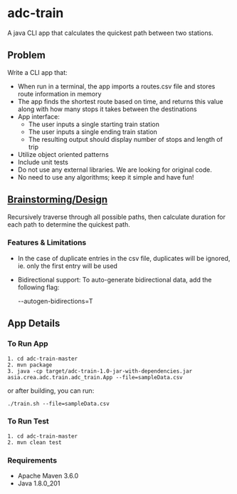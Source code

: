 # adc-train

A java CLI app that calculates the quickest path between two stations.

## Problem

Write a CLI app that:
- When run in a terminal, the app imports a routes.csv file and stores route information in
memory
- The app finds the shortest route based on time, and returns this value along with how
many stops it takes between the destinations
- App interface:
    - The user inputs a single starting train station
    - The user inputs a single ending train station
    - The resulting output should display number of stops and length of trip
- Utilize object oriented patterns
- Include unit tests
- Do not use any external libraries. We are looking for original code.
- No need to use any algorithms; keep it simple and have fun!

## [Brainstorming/Design](https://docs.google.com/document/d/1hraWvOwVA5EXrtfoamw7gSW507F7Sk_0gxjSHfLqQew/edit#heading=h.lar6olxsub5)

Recursively traverse through all possible paths, then calculate duration for each path to determine the quickest path.

### Features & Limitations
- In the case of duplicate entries in the csv file, duplicates will be ignored, ie. only the first entry will be used
- Bidirectional support: To auto-generate bidirectional data, add the following flag:
  
    --autogen-bidirections=T

## App Details
### To Run App
    1. cd adc-train-master
    2. mvn package
    3. java -cp target/adc-train-1.0-jar-with-dependencies.jar asia.crea.adc.train.adc_train.App --file=sampleData.csv

or after building, you can run:

    ./train.sh --file=sampleData.csv

### To Run Test
    1. cd adc-train-master
    2. mvn clean test
   
### Requirements
- Apache Maven 3.6.0
- Java 1.8.0_201
